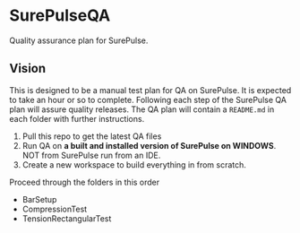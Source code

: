 # SurePulseQA
Quality assurance plan for SurePulse.
## Vision
This is designed to be a manual test plan for QA on SurePulse. It is expected to take an hour or so to complete. 
Following each step of the SurePulse QA plan will assure quality releases. The QA plan will contain a `README.md` in each folder with further instructions.

1. Pull this repo to get the latest QA files
2. Run QA on __a built and installed version of SurePulse on WINDOWS__. NOT from SurePulse run from an IDE. 
3. Create a new workspace to build everything in from scratch.

Proceed through the folders in this order
- BarSetup
- CompressionTest
- TensionRectangularTest
